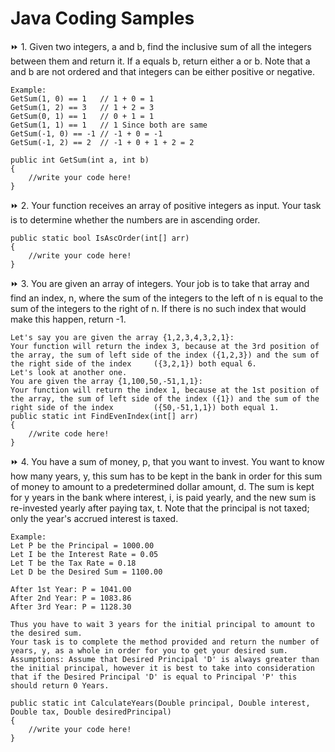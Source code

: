 # Java Coding Samples


⏩    1.	Given two integers, a and b, find the inclusive sum of all the integers between them and return it. If a equals b, return either a or b. Note that a and b are not ordered and that integers can be either positive or negative. 
	
	Example:
	GetSum(1, 0) == 1   // 1 + 0 = 1
	GetSum(1, 2) == 3   // 1 + 2 = 3
	GetSum(0, 1) == 1   // 0 + 1 = 1
	GetSum(1, 1) == 1   // 1 Since both are same
	GetSum(-1, 0) == -1 // -1 + 0 = -1
	GetSum(-1, 2) == 2  // -1 + 0 + 1 + 2 = 2

	public int GetSum(int a, int b)
	{
		//write your code here!
	}


⏩    2.	Your function receives an array of positive integers as input. Your task is to determine whether the numbers are in ascending order.
	
	public static bool IsAscOrder(int[] arr)
	{
		//write your code here!
	}

⏩    3.	You are given an array of integers. Your job is to take that array and find an index, n, where the sum of the integers to the left of n is equal to the sum of the integers to the right of n. If there is no such index that would make this happen, return -1.
	
	Let's say you are given the array {1,2,3,4,3,2,1}:
	Your function will return the index 3, because at the 3rd position of the array, the sum of left side of the index ({1,2,3}) and the sum of the right side of the index 	({3,2,1}) both equal 6.
	Let's look at another one.
	You are given the array {1,100,50,-51,1,1}:
	Your function will return the index 1, because at the 1st position of the array, the sum of left side of the index ({1}) and the sum of the right side of the index 		({50,-51,1,1}) both equal 1.
	public static int FindEvenIndex(int[] arr)
	{
		//write code here!
	}

⏩    4.	You have a sum of money, p, that you want to invest. You want to know how many years, y, this sum has to be kept in the bank in order for this sum of money to amount to a predetermined dollar amount, d. The sum is kept for y years in the bank where interest, i, is paid yearly, and the new sum is re-invested yearly after paying tax, t. Note that the principal is not taxed; only the year's accrued interest is taxed.
	
	Example:
	Let P be the Principal = 1000.00
	Let I be the Interest Rate = 0.05
	Let T be the Tax Rate = 0.18
	Let D be the Desired Sum = 1100.00

	After 1st Year: P = 1041.00
	After 2nd Year: P = 1083.86
	After 3rd Year: P = 1128.30

	Thus you have to wait 3 years for the initial principal to amount to the desired sum.
	Your task is to complete the method provided and return the number of years, y, as a whole in order for you to get your desired sum.
	Assumptions: Assume that Desired Principal 'D' is always greater than the initial principal, however it is best to take into consideration that if the Desired Principal 'D' is equal to Principal 'P' this should return 0 Years.

	public static int CalculateYears(Double principal, Double interest, Double tax, Double desiredPrincipal)
	{
		//write your code here!
	}

